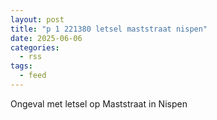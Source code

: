 ```yaml
---
layout: post
title: "p 1 221380 letsel maststraat nispen"
date: 2025-06-06
categories: 
  - rss
tags: 
  - feed
---
```


Ongeval met letsel op Maststraat in Nispen
